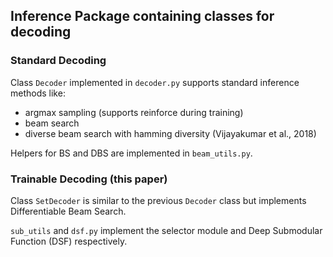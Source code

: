 ## Inference Package containing classes for decoding

### Standard Decoding
Class `Decoder` implemented in `decoder.py` supports standard inference methods like:
- argmax sampling (supports reinforce during training)
- beam search
- diverse beam search with hamming diversity (Vijayakumar et al., 2018)

Helpers for BS and DBS are implemented in `beam_utils.py`.

### Trainable Decoding (this paper)
Class `SetDecoder` is similar to the previous `Decoder` class but implements Differentiable Beam Search. 

`sub_utils` and `dsf.py` implement the selector module and Deep Submodular Function (DSF) respectively.

